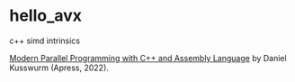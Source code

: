 # hello_avx

c++ simd intrinsics

[Modern Parallel Programming with C++ and Assembly Language](https://link.springer.com/book/10.1007/978-1-4842-7918-2) by Daniel Kusswurm (Apress, 2022).

